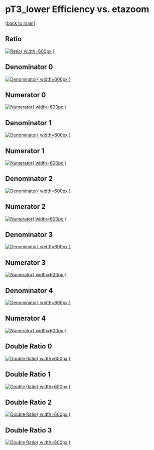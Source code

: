 # pT3_lower Efficiency vs. etazoom

[[back to main](./)]



## Ratio

[![Ratio](../mtv/var/pT3_lower_vtr_0_0_eff_etazoom.png){ width=600px }](../mtv/var/pT3_lower_vtr_0_0_eff_etazoom.pdf)

## Denominator 0

[![Denominator](../mtv/den/pT3_lower_vtr_0_0_eff_etazoom_den0.png){ width=600px }](../mtv/den/pT3_lower_vtr_0_0_eff_etazoom_den0.pdf)

## Numerator 0

[![Numerator](../mtv/num/pT3_lower_vtr_0_0_eff_etazoom_num0.png){ width=600px }](../mtv/num/pT3_lower_vtr_0_0_eff_etazoom_num0.pdf)

## Denominator 1

[![Denominator](../mtv/den/pT3_lower_vtr_0_0_eff_etazoom_den1.png){ width=600px }](../mtv/den/pT3_lower_vtr_0_0_eff_etazoom_den1.pdf)

## Numerator 1

[![Numerator](../mtv/num/pT3_lower_vtr_0_0_eff_etazoom_num1.png){ width=600px }](../mtv/num/pT3_lower_vtr_0_0_eff_etazoom_num1.pdf)

## Denominator 2

[![Denominator](../mtv/den/pT3_lower_vtr_0_0_eff_etazoom_den2.png){ width=600px }](../mtv/den/pT3_lower_vtr_0_0_eff_etazoom_den2.pdf)

## Numerator 2

[![Numerator](../mtv/num/pT3_lower_vtr_0_0_eff_etazoom_num2.png){ width=600px }](../mtv/num/pT3_lower_vtr_0_0_eff_etazoom_num2.pdf)

## Denominator 3

[![Denominator](../mtv/den/pT3_lower_vtr_0_0_eff_etazoom_den3.png){ width=600px }](../mtv/den/pT3_lower_vtr_0_0_eff_etazoom_den3.pdf)

## Numerator 3

[![Numerator](../mtv/num/pT3_lower_vtr_0_0_eff_etazoom_num3.png){ width=600px }](../mtv/num/pT3_lower_vtr_0_0_eff_etazoom_num3.pdf)

## Denominator 4

[![Denominator](../mtv/den/pT3_lower_vtr_0_0_eff_etazoom_den4.png){ width=600px }](../mtv/den/pT3_lower_vtr_0_0_eff_etazoom_den4.pdf)

## Numerator 4

[![Numerator](../mtv/num/pT3_lower_vtr_0_0_eff_etazoom_num4.png){ width=600px }](../mtv/num/pT3_lower_vtr_0_0_eff_etazoom_num4.pdf)

## Double Ratio 0

[![Double Ratio](../mtv/ratio/pT3_lower_vtr_0_0_eff_etazoom_ratio0.png){ width=600px }](../mtv/ratio/pT3_lower_vtr_0_0_eff_etazoom_ratio0.pdf)

## Double Ratio 1

[![Double Ratio](../mtv/ratio/pT3_lower_vtr_0_0_eff_etazoom_ratio1.png){ width=600px }](../mtv/ratio/pT3_lower_vtr_0_0_eff_etazoom_ratio1.pdf)

## Double Ratio 2

[![Double Ratio](../mtv/ratio/pT3_lower_vtr_0_0_eff_etazoom_ratio2.png){ width=600px }](../mtv/ratio/pT3_lower_vtr_0_0_eff_etazoom_ratio2.pdf)

## Double Ratio 3

[![Double Ratio](../mtv/ratio/pT3_lower_vtr_0_0_eff_etazoom_ratio3.png){ width=600px }](../mtv/ratio/pT3_lower_vtr_0_0_eff_etazoom_ratio3.pdf)

